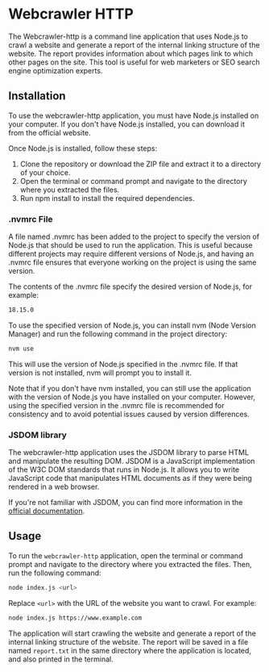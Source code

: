 # Webcrawler HTTP

The Webcrawler-http is a command line application that uses Node.js to crawl a website and generate a report of the internal linking structure of the website. The report provides information about which pages link to which other pages on the site. This tool is useful for web marketers or SEO search engine optimization experts.

## Installation
To use the webcrawler-http application, you must have Node.js installed on your computer. If you don't have Node.js installed, you can download it from the official website.

Once Node.js is installed, follow these steps:

1. Clone the repository or download the ZIP file and extract it to a directory of your choice.
2. Open the terminal or command prompt and navigate to the directory where you extracted the files.
3. Run npm install to install the required dependencies.

### .nvmrc File

A file named .nvmrc has been added to the project to specify the version of Node.js that should be used to run the application. This is useful because different projects may require different versions of Node.js, and having an .nvmrc file ensures that everyone working on the project is using the same version.

The contents of the .nvmrc file specify the desired version of Node.js, for example:

```bash
18.15.0
```
To use the specified version of Node.js, you can install nvm (Node Version Manager) and run the following command in the project directory:

```bash
nvm use
```
This will use the version of Node.js specified in the .nvmrc file. If that version is not installed, nvm will prompt you to install it.

Note that if you don't have nvm installed, you can still use the application with the version of Node.js you have installed on your computer. However, using the specified version in the .nvmrc file is recommended for consistency and to avoid potential issues caused by version differences.

### JSDOM library

The webcrawler-http application uses the JSDOM library to parse HTML and manipulate the resulting DOM. JSDOM is a JavaScript implementation of the W3C DOM standards that runs in Node.js. It allows you to write JavaScript code that manipulates HTML documents as if they were being rendered in a web browser.

If you're not familiar with JSDOM, you can find more information in the [official documentation](https://github.com/jsdom/jsdom).

## Usage
To run the `webcrawler-http` application, open the terminal or command prompt and navigate to the directory where you extracted the files. Then, run the following command:

```bash
node index.js <url>
```

Replace `<url>` with the URL of the website you want to crawl. For example:

```bash
node index.js https://www.example.com
```

The application will start crawling the website and generate a report of the internal linking structure of the website. The report will be saved in a file named `report.txt` in the same directory where the application is located, and also printed in the terminal.